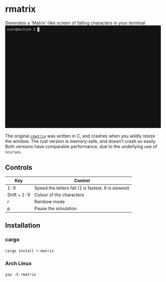 # rmatrix

Generates a 'Matrix'-like screen of falling characters in your terminal
[![rmatrix](rmatrix.gif)](https://asciinema.org/a/IjJyH88BeocsHvJpKJYqvmnuT)

The original [`cmatrix`](https://github.com/abishekvashok/cmatrix) was written in C, and crashes when you wildly resize the window.
The rust version is memory-safe, and doesn't crash so easily. Both versions have comparable performance, due to the underlying use of `ncurses`.

## Controls

| Key         | Control                                             |
| ----------- | --------------------------------------------------- |
| 1-9         | Speed the letters fall (1 is fastest, 9 is slowest) |
| Shift + 1-9 | Colour of the characters                            |
| r           | Rainbow mode                                        |
| p           | Pause the simulation                                |

## Installation

### cargo

`cargo install r-matrix`

### Arch Linux

`yay -S rmatrix`
